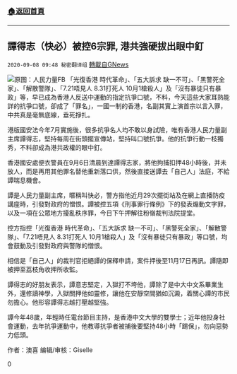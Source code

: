 ###  [:house:返回首頁](https://github.com/ourhimalayas/txt)
---

## 譚得志（快必）被控6宗罪, 港共強硬拔出眼中釘
`2020-09-08 09:48 秘密翻译组` [轉載自GNews](https://gnews.org/zh-hant/341314/)

![](https://s3.amazonaws.com/gnews-media-offload/wp-content/uploads/2020/09/08093645/de9be94b-16a0-4a47-bb21-ea21de9d2292.jpg)原图：人民力量FB
「光復香港 時代革命」、「五大訴求 缺一不可」、「黑警死全家」、「解散警隊」、「7.21唔見人 8.31打死人 10月1槍殺人」及「沒有暴徒只有暴政」等，早已成為香港人反送中運動的指定抗爭口號，不料，今天這些大家耳熟能詳的抗爭口號，卻成了「罪名」，一國一制的香港，名副其實上演首宗以言入罪，中共真是毫無底線，垂死掙扎。

港版國安法今年7月實施後，很多抗爭名人均不敢以身試險，唯有香港人民力量副主席譚得志，堅持每周在街頭擺宣傳站，堅持叫口號抗爭。他的抗爭行動一枝獨秀，不料卻成為港共政權的眼中釘。

香港國安處便衣警員在9月6日清晨到達譚得志家，將他拘捕扣押48小時後，并未放人，而是再用其他罪名替他重新落口供，然後直接送譚去「自己人」法庭，不給譚喘息機會。

譚是人民力量副主席，暱稱叫快必，警方指他近月29次擺街站及在網上直播防疫講座時，引發對政府的憎恨。譚被控五項《刑事罪行條例》下的發表煽動文字罪，以及一項在公眾地方擾亂秩序罪，今日下午押解往粉嶺裁判法院提堂。

控方指控「光復香港 時代革命」、「五大訴求 缺一不可」、「黑警死全家」、「解散警隊」、「7.21唔見人 8.31打死人 10月1槍殺人」及「沒有暴徒只有暴政」等口號，均會鼓動及引發對政府與警隊的憎恨。

相信是「自己人」的裁判官拒絕譚的保釋申請，案件押後至11月17日再訊。譚隨即被押至荔枝角收押所收監。

譚得志的好朋友表示，譚意志堅定，入獄打不垮他，譚除了是中大中文系畢業生外，還修讀神學，入獄關押他如靈修，讓他在安靜空間猶如沉澱，着關心譚的市民勿擔心。他形容譚得志越打壓越堅強。

譚今年48歲，年輕時任電台節目主持，是香港中文大學的雙學士；近年他投身社會運動，去年抗爭運動中，他教導抗爭者被捕後要堅持48小時「踢保」，勿向惡勢力低頭。

作者：澳喜
编辑/审核：Giselle

0
